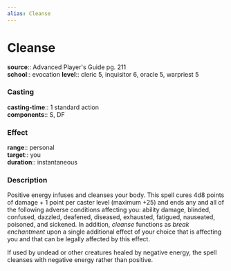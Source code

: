 ```yaml
---
alias: Cleanse
---
```


# Cleanse 

**source**:: Advanced Player's Guide pg. 211  
**school**:: evocation
**level**:: cleric 5, inquisitor 6, oracle 5, warpriest 5

### Casting 

**casting-time**:: 1 standard action  
**components**:: S, DF

### Effect 

**range**:: personal  
**target**:: you  
**duration**:: instantaneous

### Description 

Positive energy infuses and cleanses your body. This spell cures 4d8 points of damage + 1 point per caster level (maximum +25) and ends any and all of the following adverse conditions affecting you: ability damage, blinded, confused, dazzled, deafened, diseased, exhausted, fatigued, nauseated, poisoned, and sickened. In addition, *cleanse* functions as *break enchantment* upon a single additional effect of your choice that is affecting you and that can be legally affected by this effect.  
  
If used by undead or other creatures healed by negative energy, the spell cleanses with negative energy rather than positive.
